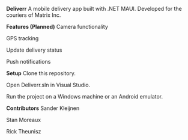 **Deliverr**
A mobile delivery app built with .NET MAUI.
Developed for the couriers of Matrix Inc.

**Features (Planned)**
 Camera functionality

 GPS tracking

 Update delivery status

 Push notifications

**Setup**
Clone this repository.

Open Deliverr.sln in Visual Studio.

Run the project on a Windows machine or an Android emulator.

**Contributors**
Sander Kleijnen

Stan Moreaux

Rick Theunisz
